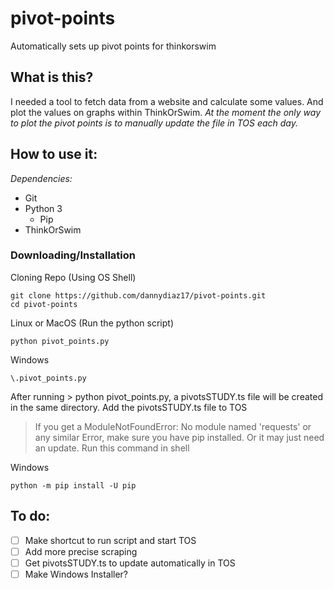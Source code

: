#  **pivot-points**
Automatically sets up pivot points for thinkorswim

## **What is this?**
I needed a tool to fetch data from a website and calculate some values. And plot the values on graphs within ThinkOrSwim.
*At the moment the only way to plot the pivot points is to manually update the file in TOS each day.*

## **How to use it:**
*Dependencies:*
- Git
- Python 3
   - Pip
- ThinkOrSwim

### **Downloading/Installation**
Cloning Repo (Using OS Shell)
```
git clone https://github.com/dannydiaz17/pivot-points.git
cd pivot-points
```
Linux or MacOS (Run the python script)
```
python pivot_points.py
```
Windows
```
\.pivot_points.py
```

After running > python pivot_points.py, a pivotsSTUDY.ts file will be created in the same directory.
Add the pivotsSTUDY.ts file to TOS

> If you get a ModuleNotFoundError: No module named 'requests'
> or any similar Error, make sure you have pip installed. 
> Or it may just need an update.
> Run this command in shell

Windows
```
python -m pip install -U pip
```

## To do:

- [ ] Make shortcut to run script and start TOS
- [ ] Add more precise scraping
- [ ] Get pivotsSTUDY.ts to update automatically in TOS
- [ ] Make Windows Installer?

